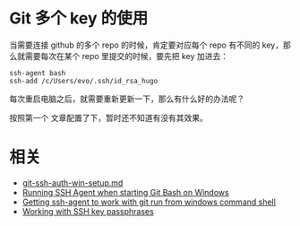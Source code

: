 
# Git 多个 key 的使用

当需要连接 github 的多个 repo 的时候，肯定要对应每个 repo 有不同的 key，那么就需要每次在某个 repo 里提交的时候，要先把 key 加进去：

```
ssh-agent bash
ssh-add /c/Users/evo/.ssh/id_rsa_hugo
```

每次重启电脑之后，就需要重新更新一下，那么有什么好的办法呢？


按照第一个 文章配置了下，暂时还不知道有没有其效果。



# 相关


- [git-ssh-auth-win-setup.md](https://gist.github.com/bsara/5c4d90db3016814a3d2fe38d314f9c23)
- [Running SSH Agent when starting Git Bash on Windows](https://stackoverflow.com/questions/18404272/running-ssh-agent-when-starting-git-bash-on-windows)
- [Getting ssh-agent to work with git run from windows command shell](https://stackoverflow.com/questions/3669001/getting-ssh-agent-to-work-with-git-run-from-windows-command-shell/15870387#15870387)
- [Working with SSH key passphrases](https://help.github.com/articles/working-with-ssh-key-passphrases/#auto-launching-ssh-agent-on-git-for-windows)



